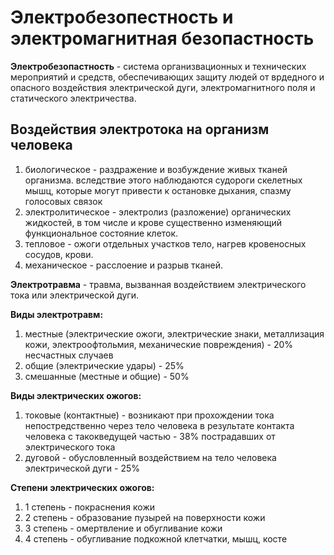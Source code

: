 # Электробезопестность и электромагнитная безопастность

**Электробезопастность** - система организвационных и технических мероприятий и
средств, обеспечивающих защиту людей от врдедного и опасного воздействия
электрической дуги, электромагнитного поля и статического электричества.

## Воздействия электротока на организм человека
1. биологическое - раздражение и возбуждение живых тканей организма. вследствие
этого наблюдаются судороги скелетных мышц, которые могут привести к остановке
дыхания, спазму голосовых связок
2. электролитическое - электролиз (разложение) органических жидкостей, в том числе и
крове существенно изменяющий функциональное состояние клеток.
3. тепловое - ожоги отдельных участков тело, нагрев кровеносных сосудов, крови.
4. механическое - расслоение и разрыв тканей.

**Электротравма** - травма, вызванная воздействием электрического тока или
электрической дуги.

**Виды электротравм:**

1. местные (электрические ожоги, электрические знаки, металлизация кожи,
электроофтольмия, механические повреждения) - 20% несчастных случаев
2. общие (электрические удары) - 25%
3. смешанные (местные и общие) - 50%

**Виды электрических ожогов:**
1. токовые (контактные) - возникают при прохождении тока непостредственно через
тело человека в результате контакта человека с такокведущей частью - 38%
пострадавших от электрического тока
2. дуговой - обусловленный воздействием на тело человека электрической дуги - 25%

**Степени электрических ожогов:**
1. 1 степень - покраснения кожи
2. 2 степень - образование пузырей на поверхности кожи
3. 3 степень - омертвление и обугливание кожи
4. 4 степень - обугливание подкожной клетчатки, мышц, косте
